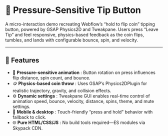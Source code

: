 # 🎯 Pressure-Sensitive Tip Button

A micro-interaction demo recreating Webflow’s “hold to flip coin” tipping button, powered by GSAP Physics2D and Tweakpane. Users press “Leave Tip” and feel responsive, physics-based feedback as the coin flips, tumbles, and lands with configurable bounce, spin, and velocity.

---

## 🚀 Features  
- 🔄 **Pressure-sensitive animation** : Button rotation on press influences flip distance, spin count, and bounce.  
- 🪙 **Physics-based coin throw** : Uses GSAP’s Physics2DPlugin for realistic trajectory, gravity, and collision effects.  
- ⚙️ **Dynamic settings** : Tweakpane GUI enables real-time control of animation speed, bounce, velocity, distance, spins, theme, and mute settings.
- 📱 **Mobile & desktop** : Touch-friendly “press and hold” behavior with fallback to click.  
- 🌐 **Pure HTML/CSS/JS** : No build tools required—ES modules via Skypack CDN. 
